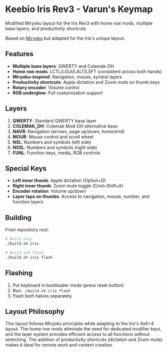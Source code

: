 # Keebio Iris Rev3 - Varun's Keymap

Modified Miryoku layout for the Iris Rev3 with home row mods, multiple base layers, and productivity shortcuts.

Based on [Miryoku](https://github.com/manna-harbour/miryoku) but adapted for the Iris's unique layout.

## Features

- **Multiple base layers**: QWERTY and Colemak-DH
- **Home row mods**: LCTL/LGUI/LALT/LSFT (consistent across both hands)
- **Miryoku-inspired**: Navigation, mouse, symbol layers
- **Productivity shortcuts**: Apple dictation and Zoom mute on thumb keys
- **Rotary encoder**: Volume control
- **RGB underglow**: Full customization support

## Layers

1. **QWERTY**: Standard QWERTY base layer
2. **COLEMAK_DH**: Colemak Mod-DH alternative base
3. **NAVR**: Navigation (arrows, page up/down, home/end)
4. **MOUR**: Mouse control and scroll wheel
5. **NSL**: Numbers and symbols (left side)
6. **NSSL**: Numbers and symbols (right side)  
7. **FUNL**: Function keys, media, RGB controls

## Special Keys

- **Left inner thumb**: Apple dictation (Option+D)
- **Right inner thumb**: Zoom mute toggle (Cmd+Shift+A)
- **Encoder rotation**: Volume up/down
- **Layer taps on thumbs**: Access to navigation, mouse, number, and function layers

## Building

From repository root:

```bash
# Build only
./build.sh iris

# Build and flash
./build.sh iris flash
```

## Flashing

1. Put keyboard in bootloader mode (press reset button)
2. Run: `./build.sh iris flash`
3. Flash both halves separately

## Layout Philosophy

This layout follows Miryoku principles while adapting to the Iris's 4x6+4 layout. The home row mods eliminate the need for dedicated modifier keys, and the layer system provides efficient access to all functions without stretching. The addition of productivity shortcuts (dictation and Zoom mute) makes it ideal for remote work and content creation.